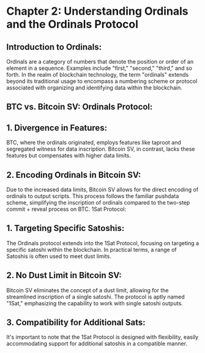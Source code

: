 # Chapter 2: Understanding Ordinals and the Ordinals Protocol

## Introduction to Ordinals:
Ordinals are a category of numbers that denote the position or order of an element in a sequence. Examples include "first," "second," "third," and so forth. In the realm of blockchain technology, the term "ordinals" extends beyond its traditional usage to encompass a numbering scheme or protocol associated with organizing and identifying data within the blockchain.

## BTC vs. Bitcoin SV: Ordinals Protocol:
## 1. Divergence in Features:

BTC, where the ordinals originated, employs features like taproot and segregated witness for data inscription.
Bitcoin SV, in contrast, lacks these features but compensates with higher data limits.

## 2. Encoding Ordinals in Bitcoin SV:
Due to the increased data limits, Bitcoin SV allows for the direct encoding of ordinals to output scripts.
This process follows the familiar pushdata scheme, simplifying the inscription of ordinals compared to the two-step commit + reveal process on BTC.
1Sat Protocol:

## 1. Targeting Specific Satoshis:
The Ordinals protocol extends into the 1Sat Protocol, focusing on targeting a specific satoshi within the blockchain.
In practical terms, a range of Satoshis is often used to meet dust limits.

## 2. No Dust Limit in Bitcoin SV:
Bitcoin SV eliminates the concept of a dust limit, allowing for the streamlined inscription of a single satoshi.
The protocol is aptly named "1Sat," emphasizing the capability to work with single satoshi outputs.

## 3. Compatibility for Additional Sats:
It's important to note that the 1Sat Protocol is designed with flexibility, easily accommodating support for additional satoshis in a compatible manner.
